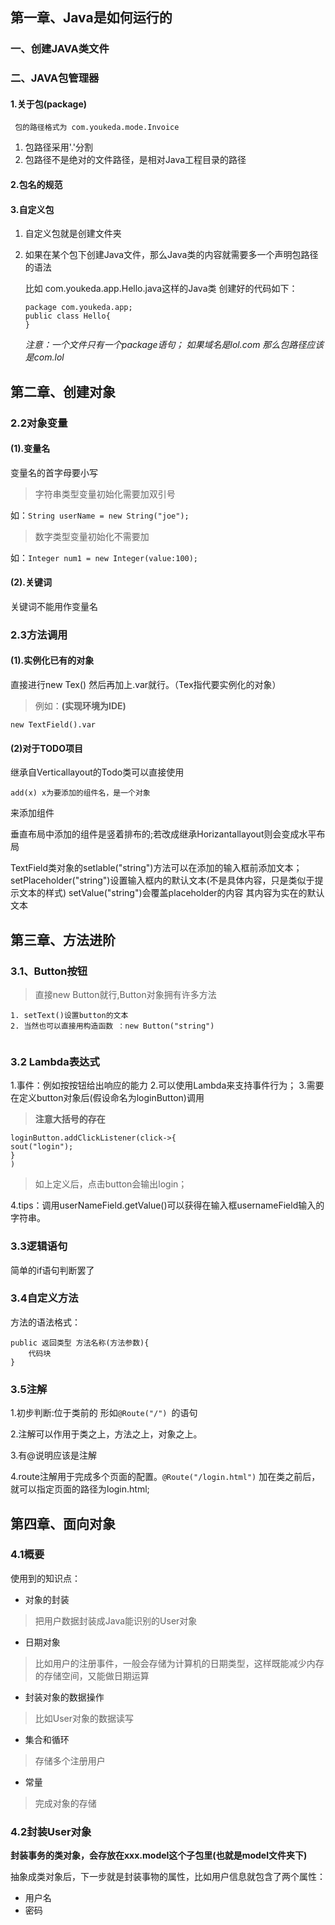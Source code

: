 ## 第一章、Java是如何运行的
### 一、创建JAVA类文件
### 二、JAVA包管理器
#### 1.关于包(package)
` 包的路径格式为 com.youkeda.mode.Invoice`
1. 包路径采用'.'分割
1. 包路径不是绝对的文件路径，是相对Java工程目录的路径
#### 2.包名的规范
#### 3.自定义包
1. 自定义包就是创建文件夹
1. 如果在某个包下创建Java文件，那么Java类的内容就需要多一个声明包路径的语法

    比如 com.youkeda.app.Hello.java这样的Java类
    创建好的代码如下：
    ```
    package com.youkeda.app;
    public class Hello{
    }
    ```
    *注意：一个文件只有一个package语句；*
    *如果域名是lol.com 那么包路径应该是com.lol*
## 第二章、创建对象
### 2.2对象变量
#### (1).变量名
变量名的首字母要小写

>字符串类型变量初始化需要加双引号

如：`String userName = new String("joe");`

>数字类型变量初始化不需要加

如：`Integer num1 = new Integer(value:100);`
#### (2).关键词
关键词不能用作变量名

### 2.3方法调用
#### (1).实例化已有的对象
直接进行new Tex() 然后再加上.var就行。（Tex指代要实例化的对象）

>例如：**(实现环境为IDE)**

`new TextField().var`

#### (2)对于TODO项目
继承自Verticallayout的Todo类可以直接使用

`add(x) x为要添加的组件名，是一个对象`

来添加组件

垂直布局中添加的组件是竖着排布的;若改成继承Horizantallayout则会变成水平布局

TextField类对象的setlable("string")方法可以在添加的输入框前添加文本；
setPlaceholder("string")设置输入框内的默认文本(不是具体内容，只是类似于提示文本的样式)
setValue("string")会覆盖placeholder的内容 其内容为实在的默认文本

## 第三章、方法进阶
### 3.1、Button按钮
>直接new Button就行,Button对象拥有许多方法
```
1. setText()设置button的文本
2. 当然也可以直接用构造函数 ：new Button("string")
 
```
### 3.2 Lambda表达式
1.事件：例如按按钮给出响应的能力
2.可以使用Lambda来支持事件行为；
3.需要在定义button对象后(假设命名为loginButton)调用
> **注意大括号的存在**
```
loginButton.addClickListener(click->{
sout("login");
}
)
```
>如上定义后，点击button会输出login；

4.tips：调用userNameField.getValue()可以获得在输入框usernameField输入的字符串。
### 3.3逻辑语句
简单的if语句判断罢了
### 3.4自定义方法

方法的语法格式：
```
public 返回类型 方法名称(方法参数){
    代码块
}
```

### 3.5注解
1.初步判断:位于类前的 形如`@Route("/") `的语句

2.注解可以作用于类之上，方法之上，对象之上。

3.有@说明应该是注解

4.route注解用于完成多个页面的配置。`@Route("/login.html")` 加在类之前后，就可以指定页面的路径为login.html;

## 第四章、面向对象
### 4.1概要
使用到的知识点：

* 对象的封装

>把用户数据封装成Java能识别的User对象

* 日期对象

>比如用户的注册事件，一般会存储为计算机的日期类型，这样既能减少内存的存储空间，又能做日期运算

* 封装对象的数据操作
>比如User对象的数据读写

* 集合和循环
>存储多个注册用户

* 常量
>完成对象的存储
### 4.2封装User对象
**封装事务的类对象，会存放在xxx.model这个子包里(也就是model文件夹下)**

抽象成类对象后，下一步就是封装事物的属性，比如用户信息就包含了两个属性：
* 用户名
* 密码


